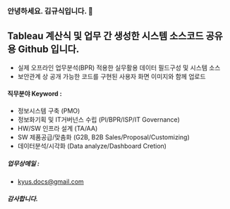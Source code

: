 ### 안녕하세요. 김규식입니다. 👋

## Tableau 계산식 및 업무 간 생성한 시스템 소스코드 공유용 Github 입니다.
- 실제 오프라인 업무분석(BPR) 적용한 실무활용 데이터 필드구성 및 시스템 소스
- 보안관계 상 공개 가능한 코드를 구현된 사용자 화면 이미지와 함께 업로드

#### 직무분야 Keyword :
- 정보시스템 구축 (PMO)
- 정보화기획 및 IT거버넌스 수립 (PI/BPR/ISP/IT Governance)
- HW/SW 인프라 설계 (TA/AA)
- SW 제품공급/맞춤화 (G2B, B2B Sales/Proposal/Customizing)
- 데이터분석/시각화 (Data analyze/Dashboard Cretion)

##### 업무상메일 :
 - kyus.docs@gmail.com
 
##### 감사합니다.

<!--
**Kyusix/kyusix** is a ✨ _special_ ✨ repository because its `README.md` (this file) appears on your GitHub profile.

Here are some ideas to get you started:

- 🔭 I’m currently working on ...
- 🌱 I’m currently learning ...
- 👯 I’m looking to collaborate on ...
- 🤔 I’m looking for help with ...
- 💬 Ask me about ...
- 📫 How to reach me: ...
- 😄 Pronouns: ...
- ⚡ Fun fact: ...
-->
